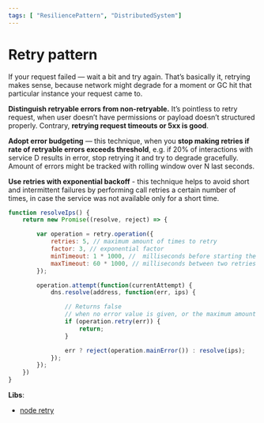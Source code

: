 ```yaml
---
tags: [ "ResiliencePattern", "DistributedSystem"]
---
```


# Retry pattern

If your request failed — wait a bit and try again. That’s basically it, retrying makes sense, because network might degrade for a moment or GC hit that particular instance your request came to.

**Distinguish retryable errors from non-retryable.** It’s pointless to retry request, when user doesn’t have permissions or payload doesn’t structured properly. Contrary, **retrying request timeouts or 5xx is good**.

**Adopt error budgeting** — this technique, when you **stop making retries if rate of retryable errors exceeds threshold**, e.g. if 20% of interactions with service D results in error, stop retrying it and try to degrade gracefully. Amount of errors might be tracked with rolling window over N last seconds.

**Use retries with exponential backoff** - this technique helps to avoid short and intermittent failures by performing call retries a certain number of times, in case the service was not available only for a short time.

```js
function resolveIps() {
    return new Promise((resolve, reject) => {

        var operation = retry.operation({
            retries: 5, // maximum amount of times to retry 
            factor: 3, // exponential factor
            minTimeout: 1 * 1000, //  milliseconds before starting the first retry.
            maxTimeout: 60 * 1000, // milliseconds between two retries
        });

        operation.attempt(function(currentAttempt) {
            dns.resolve(address, function(err, ips) {

                // Returns false 
                // when no error value is given, or the maximum amount of retries has been reached.
                if (operation.retry(err)) {
                    return;
                }

                err ? reject(operation.mainError()) : resolve(ips);
            });
        });
    })
}
```

**Libs**:
- [node retry](https://www.npmjs.com/package/retry)